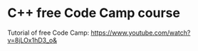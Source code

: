 # C++ free Code Camp course

Tutorial of free Code Camp: https://www.youtube.com/watch?v=8jLOx1hD3_o&